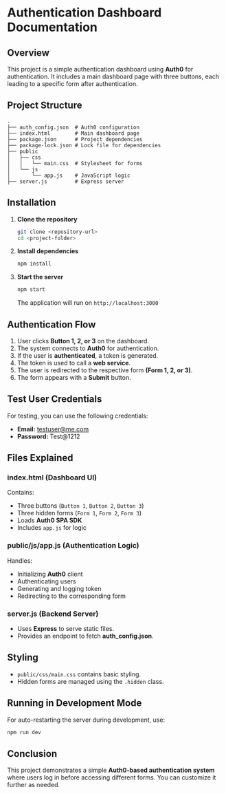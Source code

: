 # Authentication Dashboard Documentation

## Overview
This project is a simple authentication dashboard using **Auth0** for authentication. It includes a main dashboard page with three buttons, each leading to a specific form after authentication.

## Project Structure
```
.
├── auth_config.json  # Auth0 configuration
├── index.html        # Main dashboard page
├── package.json      # Project dependencies
├── package-lock.json # Lock file for dependencies
├── public
│   ├── css
│   │   └── main.css  # Stylesheet for forms
│   └── js
│       └── app.js    # JavaScript logic
├── server.js         # Express server
```

## Installation
1. **Clone the repository**
   ```bash
   git clone <repository-url>
   cd <project-folder>
   ```
2. **Install dependencies**
   ```bash
   npm install
   ```
3. **Start the server**
   ```bash
   npm start
   ```
   The application will run on `http://localhost:3000`

## Authentication Flow
1. User clicks **Button 1, 2, or 3** on the dashboard.
2. The system connects to **Auth0** for authentication.
3. If the user is **authenticated**, a token is generated.
4. The token is used to call a **web service**.
5. The user is redirected to the respective form **(Form 1, 2, or 3)**.
6. The form appears with a **Submit** button.

## Test User Credentials
For testing, you can use the following credentials:
- **Email:** testuser@me.com
- **Password:** Test@1212

## Files Explained
### **index.html** (Dashboard UI)
Contains:
- Three buttons (`Button 1`, `Button 2`, `Button 3`)
- Three hidden forms (`Form 1`, `Form 2`, `Form 3`)
- Loads **Auth0 SPA SDK**
- Includes `app.js` for logic

### **public/js/app.js** (Authentication Logic)
Handles:
- Initializing **Auth0** client
- Authenticating users
- Generating and logging token
- Redirecting to the corresponding form

### **server.js** (Backend Server)
- Uses **Express** to serve static files.
- Provides an endpoint to fetch **auth_config.json**.

## Styling
- `public/css/main.css` contains basic styling.
- Hidden forms are managed using the `.hidden` class.

## Running in Development Mode
For auto-restarting the server during development, use:
```bash
npm run dev
```

## Conclusion
This project demonstrates a simple **Auth0-based authentication system** where users log in before accessing different forms. You can customize it further as needed.


